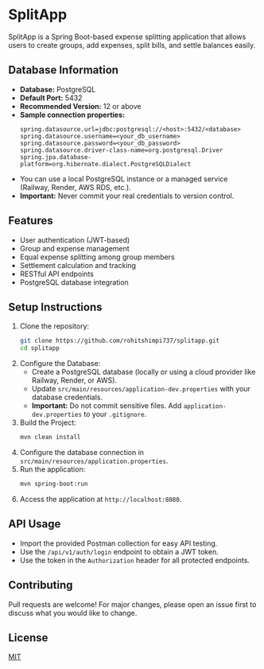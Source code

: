 # SplitApp

SplitApp is a Spring Boot-based expense splitting application that allows users to create groups, add expenses, split bills, and settle balances easily.

## Database Information

- **Database:** PostgreSQL
- **Default Port:** 5432
- **Recommended Version:** 12 or above
- **Sample connection properties:**
  ```
  spring.datasource.url=jdbc:postgresql://<host>:5432/<database>
  spring.datasource.username=<your_db_username>
  spring.datasource.password=<your_db_password>
  spring.datasource.driver-class-name=org.postgresql.Driver
  spring.jpa.database-platform=org.hibernate.dialect.PostgreSQLDialect
  ```
- You can use a local PostgreSQL instance or a managed service (Railway, Render, AWS RDS, etc.).
- **Important:** Never commit your real credentials to version control.

## Features

- User authentication (JWT-based)
- Group and expense management
- Equal expense splitting among group members
- Settlement calculation and tracking
- RESTful API endpoints
- PostgreSQL database integration

## Setup Instructions

1. Clone the repository:
   ```bash
   git clone https://github.com/rohitshimpi737/splitapp.git
   cd splitapp
   ```
2. Configure the Database:
    - Create a PostgreSQL database (locally or using a cloud provider like Railway, Render, or AWS).
    - Update `src/main/resources/application-dev.properties` with your database credentials.
    - **Important:** Do not commit sensitive files. Add `application-dev.properties` to your `.gitignore`.
3. Build the Project:
   ```bash
   mvn clean install
   ```
4. Configure the database connection in `src/main/resources/application.properties`.
5. Run the application:
   ```bash
   mvn spring-boot:run
   ```
6. Access the application at `http://localhost:8080`.

## API Usage

- Import the provided Postman collection for easy API testing.
- Use the `/api/v1/auth/login` endpoint to obtain a JWT token.
- Use the token in the `Authorization` header for all protected endpoints.

## Contributing

Pull requests are welcome! For major changes, please open an issue first to discuss what you would like to change.

## License

[MIT](LICENSE)